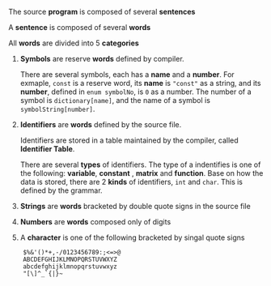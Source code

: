 The source **program** is composed of several **sentences**

A **sentence** is composed of several **words**

All **words** are divided into 5 **categories**

1. **Symbols** are reserve **words** defined by compiler.

    There are several symbols, each has a **name** and a **number**. For exmaple, `const` is a reserve word, its **name** is `"const"` as a string, and its **number**, defined in `enum symbolNo`, is `0` as a number. The number of a symbol is `dictionary[name]`, and the name of a symbol is `symbolString[number]`.

2. **Identifiers** are **words** defined by the source file.

    Identifiers are stored in a table maintained by the compiler, called **Identifier Table**.

    There are several **types** of identifiers. The type of a indentifies is one of the following: **variable**, **constant** , **matrix** and **function**. Base on how the data is stored, there are 2 **kinds** of identifiers, `int` and `char`. This is defined by the grammar.

3. **Strings** are **words** bracketed by double quote signs in the source file

4. **Numbers** are **words** composed only of digits

5. A **character** is one of the following bracketed by singal quote signs
```
    $%&'()*+,-/0123456789:;<=>@
    ABCDEFGHIJKLMNOPQRSTUVWXYZ
    abcdefghijklmnopqrstuvwxyz
    "[\]^_`{|}~
```


